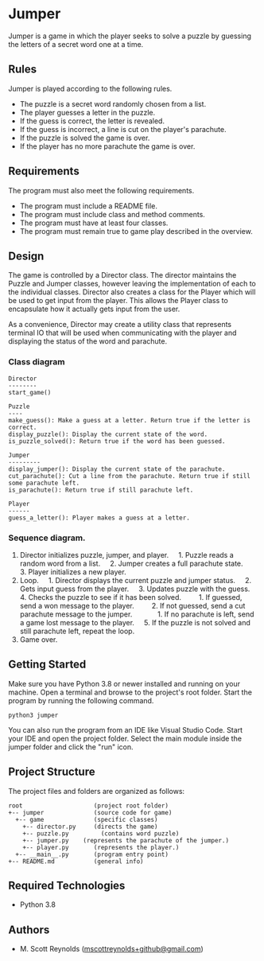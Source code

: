 # Jumper

Jumper is a game in which the player seeks to solve a puzzle by guessing the letters of a secret word one at a time.

## Rules

Jumper is played according to the following rules.

- The puzzle is a secret word randomly chosen from a list.
- The player guesses a letter in the puzzle.
- If the guess is correct, the letter is revealed.
- If the guess is incorrect, a line is cut on the player's parachute.
- If the puzzle is solved the game is over.
- If the player has no more parachute the game is over.

## Requirements

The program must also meet the following requirements.

- The program must include a README file.
- The program must include class and method comments.
- The program must have at least four classes.
- The program must remain true to game play described in the overview.


## Design

The game is controlled by a Director class. The director maintains the Puzzle and Jumper classes, however leaving the implementation of each to the individual classes. Director also creates a class for the Player which will be used to get input from the player. This allows the Player class to encapsulate how it actually gets input from the user.

As a convenience, Director may create a utility class that represents terminal IO that will be used when communicating with the player and displaying the status of the word and parachute.

### Class diagram

```
Director
--------
start_game()

Puzzle
----
make_guess(): Make a guess at a letter. Return true if the letter is correct.
display_puzzle(): Display the current state of the word.
is_puzzle_solved(): Return true if the word has been guessed.

Jumper
---------
display_jumper(): Display the current state of the parachute.
cut_parachute(): Cut a line from the parachute. Return true if still some parachute left.
is_parachute(): Return true if still parachute left.

Player
------
guess_a_letter(): Player makes a guess at a letter.
```

### Sequence diagram.

1. Director initializes puzzle, jumper, and player.
     1. Puzzle reads a random word from a list.
     2. Jumper creates a full parachute state.
     3. Player initializes a new player.
2. Loop.
     1. Director displays the current puzzle and jumper status.
     2. Gets input guess from the player.
     3. Updates puzzle with the guess.
     4. Checks the puzzle to see if it has been solved.
          1. If guessed, send a won message to the player.
          2. If not guessed, send a cut parachute message to the jumper.
              1. If no parachute is left, send a game lost message to the player.
     5. If the puzzle is not solved and still parachute left, repeat the loop.
3. Game over.


## Getting Started

Make sure you have Python 3.8 or newer installed and running on your machine. Open a terminal and browse to the project's root folder. Start the program by running the following command.
```
python3 jumper 
```
You can also run the program from an IDE like Visual Studio Code. Start your IDE and open the project folder. Select the main module inside the jumper folder and click the "run" icon.

## Project Structure

The project files and folders are organized as follows:

```
root                    (project root folder)
+-- jumper              (source code for game)
  +-- game              (specific classes)
    +-- director.py     (directs the game)
    +-- puzzle.py         (contains word puzzle)
    +-- jumper.py    (represents the parachute of the jumper.)
    +-- player.py       (represents the player.)
  +-- __main__.py       (program entry point)
+-- README.md           (general info)
```

## Required Technologies

* Python 3.8

## Authors

* M. Scott Reynolds (mscottreynolds+github@gmail.com)
